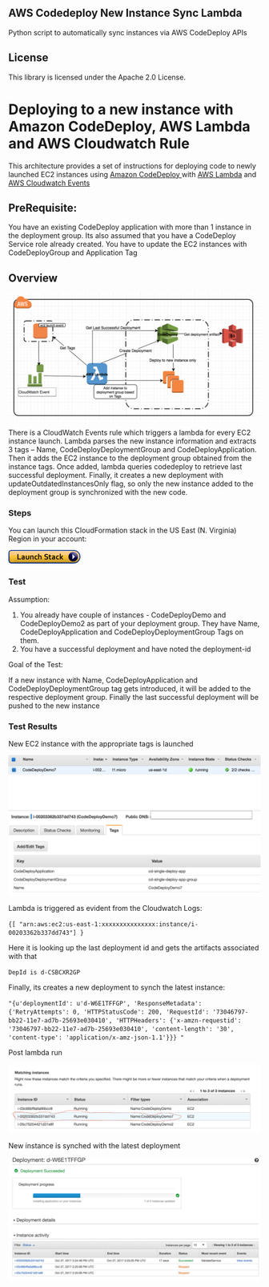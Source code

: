 ## AWS Codedeploy New Instance Sync Lambda

Python script to automatically sync instances via AWS CodeDeploy APIs

## License

This library is licensed under the Apache 2.0 License. 

# Deploying to a new instance with Amazon CodeDeploy, AWS Lambda and AWS Cloudwatch Rule

This architecture provides a set of instructions for deploying code to newly launched EC2 instances using [Amazon CodeDeploy ](https://aws.amazon.com/codedeploy/details/) with [AWS Lambda](https://aws.amazon.com/lambda/) and [AWS Cloudwatch Events](http://docs.aws.amazon.com/AmazonCloudWatch/latest/events/WhatIsCloudWatchEvents.html)

## PreRequisite:

You have an existing CodeDeploy application with more than 1 instance in the deployment group. Its also assumed that you have a CodeDeploy Service role already created. You have to update the EC2 instances with CodeDeployGroup and Application Tag

## Overview

![solution-overview](images/solution-overview.png)

There is a CloudWatch Events rule which triggers a lambda for every EC2 instance launch. Lambda parses the new instance information and extracts 3 tags – Name, CodeDeployDeploymentGroup and CodeDeployApplication. Then it adds the EC2 instance to the deployment group obtained from the instance tags. Once added, lambda queries codedeploy to retrieve last successful deployment. Finally, it creates a new deployment with updateOutdatedInstancesOnly flag, so only the new instance added to the deployment group is synchronized with the new code.

### Steps

You can launch this CloudFormation stack in the US East (N. Virginia) Region in your account:

[![cloudformation-launch-stack](images/cloudformation-launch-stack.png)](https://console.aws.amazon.com/cloudformation/home?region=us-east-1#/stacks/new?stackName=new-instance-code-sync&templateURL=https://s3.amazonaws.com/awslabs-new-instance-sync-lambda/codedeploy-sync-lambda-setup.json)  

### Test

Assumption:

1. You already have couple of instances - CodeDeployDemo and CodeDeployDemo2 as part of your deployment group. They have Name, CodeDeployApplication and CodeDeployDeploymentGroup Tags on them.
2. You have a successful deployment and have noted the deployment-id

Goal of the Test:

If a new instance with Name, CodeDeployApplication and CodeDeployDeploymentGroup tag gets introduced, it will be added to the respective deployment group. Finally the last successful deployment will be pushed to the new instance

### Test Results

New EC2 instance with the appropriate tags is launched

![new-instance-launch](images/new-instance-launch.png)

Lambda is triggered as evident from the Cloudwatch Logs:

`{[
"arn:aws:ec2:us-east-1:xxxxxxxxxxxxxxx:instance/i-00203362b337dd743"]
}`

Here it is looking up the last deployment id and gets the artifacts associated with that

`DepId is d-CSBCXR2GP`

Finally, its creates a new deployment to synch the latest instance:


`"{u'deploymentId': u'd-W6E1TFFGP', 'ResponseMetadata': {'RetryAttempts': 0, 'HTTPStatusCode': 200, 'RequestId': '73046797-bb22-11e7-ad7b-25693e030410', 'HTTPHeaders': {'x-amzn-requestid': '73046797-bb22-11e7-ad7b-25693e030410', 'content-length': '30', 'content-type': 'application/x-amz-json-1.1'}}}
"`

Post lambda run

![new-instance-added-to-deployment-group](images/post-lambda-run.png)

New instance is synched with the latest deployment

![instance-synched-with-latest-code](images/new-deployment.png)

